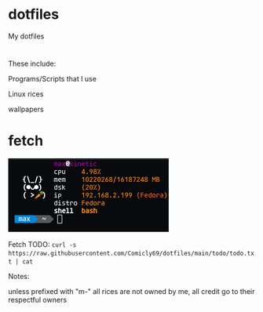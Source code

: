 # dotfiles
My dotfiles

<h1></h1>

These include:

Programs/Scripts that I use

Linux rices

wallpapers

# fetch 


![Fetch](https://github.com/Comicly69/dotfiles/blob/main/assets/Screenshot%20from%202023-05-25%2018-00-24.png?raw)


Fetch TODO: `curl -s https://raw.githubusercontent.com/Comicly69/dotfiles/main/todo/todo.txt | cat`

Notes:

unless prefixed with "m-" all rices are not owned by me, all credit go to their respectful owners
